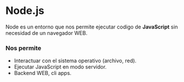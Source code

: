# Node.js

Node es un entorno que nos permite ejecutar codigo de **JavaScript** sin necesidad de un navegador WEB.

### **Nos permite**

* Interactuar con el sistema operativo (archivo, red).
* Ejecutar JavaScript en modo servidor.
* Backend WEB, cli apps.

